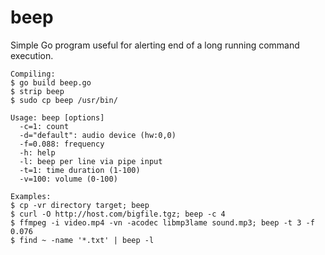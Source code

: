 beep
====

Simple Go program useful for alerting end of a long running command execution.
```
Compiling:
$ go build beep.go
$ strip beep
$ sudo cp beep /usr/bin/

Usage: beep [options]
  -c=1: count
  -d="default": audio device (hw:0,0)
  -f=0.088: frequency
  -h: help
  -l: beep per line via pipe input
  -t=1: time duration (1-100)
  -v=100: volume (0-100)

Examples:
$ cp -vr directory target; beep
$ curl -O http://host.com/bigfile.tgz; beep -c 4
$ ffmpeg -i video.mp4 -vn -acodec libmp3lame sound.mp3; beep -t 3 -f 0.076
$ find ~ -name '*.txt' | beep -l
```
